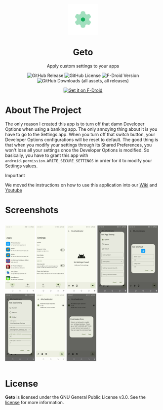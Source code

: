 <div align = "center">

<img width="100" src="app/src/main/ic_launcher-playstore.png" alt="Geto" align="center">

# Geto

Apply custom settings to your apps

![GitHub Release](https://img.shields.io/github/v/release/JackEblan/Geto?style=for-the-badge)
![GitHub License](https://img.shields.io/github/license/JackEblan/Geto?style=for-the-badge)
![F-Droid Version](https://img.shields.io/f-droid/v/com.android.geto?style=for-the-badge)
![GitHub Downloads (all assets, all releases)](https://img.shields.io/github/downloads/JackEblan/Geto/total?style=for-the-badge)

[<img src="https://fdroid.gitlab.io/artwork/badge/get-it-on.png" alt="Get it on F-Droid" height="80">](https://f-droid.org/en/packages/com.android.geto/)

</div>

About The Project
==================

The only reason I created this app is to turn off that damn Developer Options when using a banking
app. The only annoying thing about it is you have to go to the Settings app. When you turn off that
switch button, your Developer Options configurations will be reset to default. The good thing is
that when you modify your settings through its Shared Preferences, you won't lose all your settings
once the Developer Options is modified. So basically, you have to grant this app
with `android.permission.WRITE_SECURE_SETTINGS` in order for it to modify your Settings values.

> [!IMPORTANT]  
> We moved the instructions on how to use this application into
> our [Wiki](https://github.com/JackEblan/Geto/wiki) and [Youtube](https://youtu.be/CJrJyHpVVRM?si=ACrEC0hcPed53RAj)

# Screenshots

<div style="width:100%; display:flex; justify-content:space-between;">

[<img src="fastlane/metadata/android/en-US/images/phoneScreenshots/1.jpg" width=19% alt="1">](fastlane/metadata/android/en-US/images/phoneScreenshots/1.jpg)
[<img src="fastlane/metadata/android/en-US/images/phoneScreenshots/2.jpg" width=19% alt="2">](fastlane/metadata/android/en-US/images/phoneScreenshots/2.jpg)
[<img src="fastlane/metadata/android/en-US/images/phoneScreenshots/3.jpg" width=19% alt="3">](fastlane/metadata/android/en-US/images/phoneScreenshots/3.jpg)
[<img src="fastlane/metadata/android/en-US/images/phoneScreenshots/4.jpg" width=19% alt="4">](fastlane/metadata/android/en-US/images/phoneScreenshots/4.jpg)
[<img src="fastlane/metadata/android/en-US/images/phoneScreenshots/5.jpg" width=19% alt="5">](fastlane/metadata/android/en-US/images/phoneScreenshots/5.jpg)
[<img src="fastlane/metadata/android/en-US/images/phoneScreenshots/6.jpg" width=19% alt="6">](fastlane/metadata/android/en-US/images/phoneScreenshots/6.jpg)
[<img src="fastlane/metadata/android/en-US/images/phoneScreenshots/7.jpg" width=19% alt="6">](fastlane/metadata/android/en-US/images/phoneScreenshots/7.jpg)
[<img src="fastlane/metadata/android/en-US/images/phoneScreenshots/8.jpg" width=19% alt="6">](fastlane/metadata/android/en-US/images/phoneScreenshots/8.jpg)
</div>

# License

**Geto** is licensed under the GNU General Public License v3.0. See the [license](LICENSE) for more
information.
</div>
